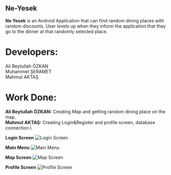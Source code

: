 ## Ne-Yesek
**Ne Yesek** is an Android Application that can find random dining places with random discounts. User levels up when they inform the application that they go to the dinner at that randomly selected place.


# Developers:
Ali Beytullah ÖZKAN\
Muhammet ŞERAMET\
Mahmut AKTAŞ

# Work Done:
**Ali Beytullah ÖZKAN:** Creating Map and getting random dining place on the map.\
**Mahmut AKTAŞ:** Creating Login&Register and profile screen, database connection.\

**Login Screen**
![Login Screen](https://github.com/mahmutaktas/Ne-Yesek/blob/master/ne_yesek_img/1.png)

**Main Menu**
![Main Menu](https://github.com/mahmutaktas/Ne-Yesek/blob/master/ne_yesek_img/2.png)

**Map Screen**
![Map Screen](https://github.com/mahmutaktas/Ne-Yesek/blob/master/ne_yesek_img/3.png)

**Profile Screen**
![Profile Screen](https://github.com/mahmutaktas/Ne-Yesek/blob/master/ne_yesek_img/5.png)




